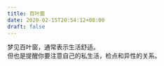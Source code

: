 ```yaml
---
title: 百叶窗
date: 2020-02-15T20:54:12+08:00
draft: false
---
```


梦见百叶窗，通常表示生活舒适。<br>
但也是提醒你要注意自己的私生活，检点和异性的关系。<br>
